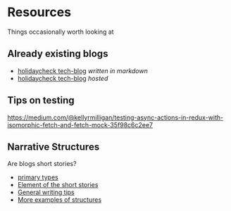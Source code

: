 # Resources
Things occasionally worth looking at

## Already existing blogs
+ [holidaycheck tech-blog](https://github.com/holidaycheck/tech-blog/tree/master/_posts) *written in markdown*
+ [holidaycheck tech-blog](http://techblog.holidaycheck.com/) *hosted*

## Tips on testing
https://medium.com/@kellyrmilligan/testing-async-actions-in-redux-with-isomorphic-fetch-and-fetch-mock-35f98c6c2ee7

## Narrative Structures
Are blogs short stories?
+ [primary types](https://www.storyboardthat.com/articles/e/narrative-structures)
+ [Element of the short stories](https://www.philipbrewer.net/story-structure-in-short-stories/)
+ [General writing tips](https://www.thebalancecareers.com/rules-writing-great-short-story-1277281)
+ [More examples of structures](http://blog.karenwoodward.org/2012/12/short-story-structures-several-ways-of.html)
